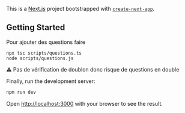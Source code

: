 This is a [Next.js](https://nextjs.org/) project bootstrapped with [`create-next-app`](https://github.com/vercel/next.js/tree/canary/packages/create-next-app).

## Getting Started

Pour ajouter des questions faire 
```
npx tsc scripts/questions.ts
node scripts/questions.js  
```

⚠️ Pas de vérification de doublon donc risque de questions en double

Finally, run the development server:

```bash
npm run dev
```

Open [http://localhost:3000](http://localhost:3000) with your browser to see the result.
